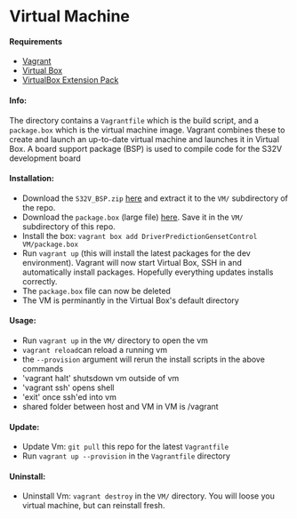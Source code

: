 # Virtual Machine

#### Requirements
* [Vagrant](https://www.vagrantup.com/downloads.html)
* [Virtual Box](https://www.virtualbox.org/wiki/Downloads)
* [VirtualBox  Extension Pack](http://download.virtualbox.org/virtualbox/5.0.10/Oracle_VM_VirtualBox_Extension_Pack-5.0.10-104061.vbox-extpack)

#### Info:
The directory contains a `Vagrantfile` which is the build script, and a `package.box` which is the virtual machine image. Vagrant combines these to create and launch an up-to-date virtual machine and launches it in Virtual Box. A board support package (BSP) is used to compile code for the S32V development board

#### Installation:
* Download the `S32V_BSP.zip` [here](https://drive.google.com/a/uw.edu/file/d/0Bxacre40weBuM2RXWWxNUFJpWnc/view) and extract it to the `VM/` subdirectory of the repo. 
* Download the `package.box` (large file) [here](https://drive.google.com/open?id=0B-HGy6dgp_EHMGtzTW1rOGdJYVE). Save it in the `VM/` subdirectory of this repo.
* Install the box: `vagrant box add DriverPredictionGensetControl VM/package.box` 
* Run `vagrant up` (this will install the latest packages for the dev environment). Vagrant will now start Virtual Box, SSH in and automatically install packages. Hopefully everything updates installs correctly.
* The `package.box` file can now be deleted
* The VM is perminantly in the Virtual Box's default directory

#### Usage:
* Run `vagrant up` in the `VM/` directory to open the vm
* `vagrant reload`can reload a running vm
* the `--provision` argument will rerun the install scripts in the above commands
* 'vagrant halt' shutsdown vm outside of vm
* 'vagrant ssh' opens shell
* 'exit' once ssh'ed into vm
* shared folder between host and VM in VM is /vagrant

#### Update:
* Update Vm: `git pull` this repo for the latest `Vagrantfile`
* Run `vagrant up --provision` in the `Vagrantfile` directory

#### Uninstall:
* Uninstall Vm: `vagrant destroy` in the `VM/` directory. You will loose you virtual machine, but can reinstall fresh.
